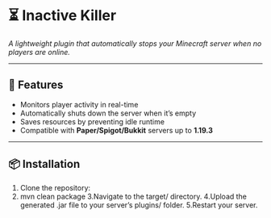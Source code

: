 # ⏳ Inactive Killer
*A lightweight plugin that automatically stops your Minecraft server when no players are online.*

---

## 🚀 Features
- Monitors player activity in real-time
- Automatically shuts down the server when it’s empty
- Saves resources by preventing idle runtime
- Compatible with **Paper/Spigot/Bukkit** servers up to **1.19.3**

---

## 📦 Installation
1. Clone the repository:
2. mvn clean package
3.Navigate to the target/ directory.
4.Upload the generated .jar file to your server’s plugins/ folder.
5.Restart your server.